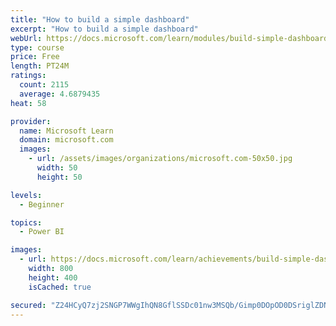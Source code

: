 ```yaml
---
title: "How to build a simple dashboard"
excerpt: "How to build a simple dashboard"
webUrl: https://docs.microsoft.com/learn/modules/build-simple-dashboard/
type: course
price: Free
length: PT24M
ratings:
  count: 2115
  average: 4.6879435
heat: 58

provider:
  name: Microsoft Learn
  domain: microsoft.com
  images:
    - url: /assets/images/organizations/microsoft.com-50x50.jpg
      width: 50
      height: 50

levels:
  - Beginner

topics:
  - Power BI

images:
  - url: https://docs.microsoft.com/learn/achievements/build-simple-dashboard-social.png
    width: 800
    height: 400
    isCached: true

secured: "Z24HCyQ7zj2SNGP7WWgIhQN8GflSSDc01nw3MSQb/Gimp0DOpOD0DSriglZDNE2dN9h4flCYLaDfJa3yoQM2ZMIoWq0zeIOal23ILoAdGUlavg3QrummTZEnvT+uyVlvrP9POnOpkV0TBSpsmxM5aTXWbc34FxORmKKBIbzLr2nO4g8e/8klv/fmH1/arEUJ5utmNCB8IoQ6xpzhfB5uwaTSI+XBGtjcXZS7fMP//k+o1WZnx/srjjsRAJK9BOvaBJENRI3U8g33bHDRlcAn7RsgancwB/IYwgz1bTPu9FBmL1gT/nVpsVi639l9+MZhOEJ6FSQwEeBj+OYhoC56qFIvTkEWhwqLbuZ0IQjl8qOUgdvE9gGsn7+SR1Iany5IsTGtMw4VPcWdZgMeHZSRL6oDMTU5/hAd4xlS78U2gV4=;xQ52DSdcEv9FhAbhiggF8A=="
---
```


